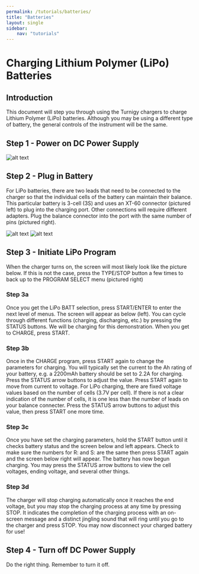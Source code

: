 ```yaml
---
permalink: /tutorials/batteries/
title: "Batteries"
layout: single
sidebar:
    nav: "tutorials"
---
```


# Charging Lithium Polymer (LiPo) Batteries

## Introduction

This document will step you through using the Turnigy chargers to charge Lithium Polymer (LiPo) batteries. Although you may be using a different type of battery, the general controls of the instrument will be the same.


## Step 1 - Power on DC Power Supply

![alt text](./figures/chargebatt1.jpg)

## Step 2 - Plug in Battery
For LiPo batteries, there are two leads that need to be connected to the charger so that the individual cells of the battery can maintain their balance. This particular battery is 3-cell (3S) and uses an XT-60 connector (pictured left) to plug into the charging port. Other connections will require different adapters. Plug the balance connector into the port with the same number of pins (pictured right).

![alt text](./figures/chargebatt2a.jpg) ![alt text](./figures/chargebatt2b.jpg)

## Step 3 - Initiate LiPo Program
When the charger turns on, the screen will most likely look like the picture below. If this is not the case, press the TYPE/STOP button a few times to back up to the PROGRAM SELECT menu (pictured right)

### Step 3a
Once you get the LiPo BATT selection, press START/ENTER to enter the next level of menus. The screen will appear as below (left). You can cycle through different functions (charging, discharging, etc.) by pressing the STATUS buttons. We will be charging for this demonstration. When you get to CHARGE, press START.

### Step 3b
Once in the CHARGE program, press START again to change the parameters for charging. You will typically set the current to the Ah rating of your battery, e.g. a 2200mAh battery should be set to 2.2A for charging. Press the STATUS arrow buttons to adjust the value. Press START again to move from current to voltage. For LiPo charging, there are fixed voltage values based on the number of cells (3.7V per cell). If there is not a clear indication of the number of cells, it is one less than the number of leads on your balance connecter. Press the STATUS arrow buttons to adjust this value, then press START one more time.

### Step 3c
Once you have set the charging parameters, hold the START button until it checks battery status and the screen below and left appears. Check to make sure the numbers for R: and S: are the same then press START again and the screen below right will appear. The battery has now begun charging. You may press the STATUS arrow buttons to view the cell voltages, ending voltage, and several other things.

### Step 3d
The charger will stop charging automatically once it reaches the end voltage, but you may stop the charging process at any time by pressing STOP. It indicates the completion of the charging process with an on-screen message and a distinct jingling sound that will ring until you go to the charger and press STOP. You may now disconnect your charged battery for use!



## Step 4 - Turn off DC Power Supply

Do the right thing. Remember to turn it off.





